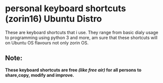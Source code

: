 # personal keyboard shortcuts (zorin16) Ubuntu Distro

These are keyboard shortcuts that i use. They range from basic dialy usage to programming using python 3 and more, am sure that these shortcuts will on Ubuntu OS flavours not only zorin OS.

## Note:

**These keyboard shortcuts are free *(like free air)* for all persons to share,copy, modify and improve.**
